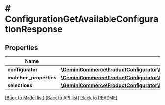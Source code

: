 # # ConfigurationGetAvailableConfigurationResponse


## Properties


Name | Type | Description | Notes
------------ | ------------- | ------------- | -------------
**configurator**| [**\GeminiCommerce\ProductConfigurator\Model\ConfigurationConfigurator**](ConfigurationConfigurator.md) |   | [optional]
**matched_properties**| [**\GeminiCommerce\ProductConfigurator\Model\ConfigurationProperty[]**](ConfigurationProperty.md) |   | [optional]
**selections**| [**\GeminiCommerce\ProductConfigurator\Model\ProductconfiguratorconfigurationSelection[]**](ProductconfiguratorconfigurationSelection.md) |   | [optional]


[[Back to Model list]](../../README.md#models) [[Back to API list]](../../README.md#endpoints) [[Back to README]](../../README.md)